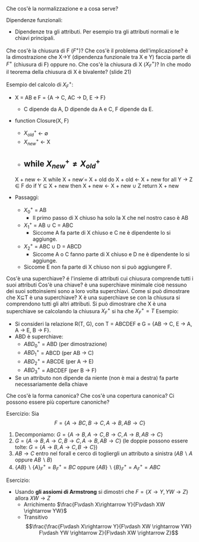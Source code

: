 
Che cos'è la normalizzazione e a cosa serve?



Dipendenze funzionali:
- Dipendenze tra gli attributi. Per esempio tra gli attributi normali e le chiavi principali.

Che cos'è la chiusura di F ($F^+$)?
Che cos'è il problema dell'implicazione? è la dimostrazione che X->Y (dipendenza funzionale tra X e Y) faccia parte di $F^+$ (chiusura di F) oppure no.
Che cos'è la chiusura di X ($X^+_F$)?
In che modo il teorema della chiusura di X è bivalente? (slide 21)

Esempio del calcolo di $X^+_F$:
- X = AB e F = {A → C, AC → D, E → F}
	- C dipende da A, D dipende da A e C, F dipende da E.

- function Closure(X, F)
	- $X^+_{old}$ ← ∅ 
	- $X^+_{new}$ ← X
	- while $X^+_{new} \neq X^+_{old}$  
		- 
	X + new ← X while X + new ̸= X + old do X + old ← X + new for all Y → Z ∈ F do if Y ⊆ X + new then X + new ← X + new ∪ Z return X + new
- Passaggi:
	- $X^+_0$ = AB 
		- Il primo passo di X chiuso ha solo la X che nel nostro caso è AB
	- $X^+_1$ = AB ∪ C = ABC
		- Siccome A fa parte di X chiuso e C ne è dipendente lo si aggiunge.
	- $X^+_2$ = ABC ∪ D = ABCD
		- Siccome A o C fanno parte di X chiuso e D ne è dipendente lo si aggiunge.
	- Siccome E non fa parte di X chiuso non si può aggiungere F.


Cos'è una superchiave? é l'insieme di attributi cui chiusura comprende tutti i suoi attributi
Cos'è una chiave? è una superchiave minimale cioè nessuno dei suoi sottoinsiemi sono a loro volta superchiavi.
Come si può dimostrare che X$\subseteq$T è una superchiave? X è una superchiave se con la chiusura si comprendono tutti gli altri attributi. Si può dimostrare che X è una superchiave se calcolando la chiusura $X^+_F$ si ha che $X^+_{F}=T$
Esempio:
- Si consideri la relazione R(T, G), con T = ABCDEF e G = {AB → C, E → A, A → E, B → F}. 
- ABD è superchiave:
	- $ABD^+_{0}$ = ABD (per dimostrazione)
	- $ABD^+_{1}$ = ABCD (per AB → C)
	- $ABD^+_{2}$ = ABCDE (per  A → E)
	- $ABD^+_{3}$ = ABCDEF (per B → F)
- Se un attributo non dipende da niente (non è mai a destra) fa parte necessariamente della chiave

Che cos'è la forma canonica?
Che cos'è una copertura canonica?
Ci possono essere più coperture canoniche?

Esercizio:
Sia $$F = \{A \rightarrow BC, B \rightarrow C, A \rightarrow B, AB \rightarrow C\}$$
1. Decomponiamo: $G = \{A \rightarrow B, A \rightarrow C, B \rightarrow C, A \rightarrow B, AB \rightarrow C\}$
2. $G = \{A \rightarrow B, A \rightarrow C, B \rightarrow C, A \rightarrow B, AB \rightarrow C\}$ (le doppie possono essere tolte: $G = \{A \rightarrow B, A \rightarrow C, B \rightarrow C\}$)
3. $AB\rightarrow C$ entro nel forall e cerco di togliergli un attributo a sinistra $(AB\backslash {A}$ oppure $AB\backslash {B})$
4. $\{AB\}\backslash\{A\}^+_F = B^+_{F}= BC$ oppure $\{AB\}\backslash\{B\}^+_F = A^+_{F}= ABC$


Esercizio: 
- Usando **gli assiomi di Armstrong** si dimostri che $F = \{X \rightarrow Y, YW \rightarrow Z\}$ allora $XW \rightarrow Z$
	- Arrichimento $\frac{F\vdash X\rightarrow Y}{F\vdash XW \rightarrow YW}$
	- Transitivo $$\frac{\frac{F\vdash X\rightarrow Y}{F\vdash XW \rightarrow YW} F\vdash YW \rightarrow Z}{F\vdash XW \rightarrow Z}$$

